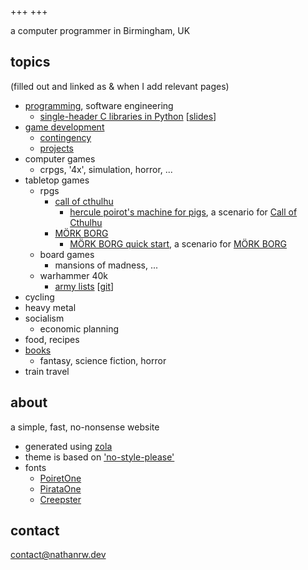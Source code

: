 +++
+++

a computer programmer in Birmingham, UK

## topics

(filled out and linked as & when I add relevant pages)

- [programming](./tags/programming), software engineering
  - [single-header C libraries in Python][single-header-c-python] [[slides][single-header-c-python-slides]] 
- [game development](./tags/gamedev)
  - [contingency](./tags/contingency)
  - [projects](./projects)
- computer games
  - crpgs, '4x', simulation, horror, ...
- tabletop games
  - rpgs
    - [call of cthulhu](./callofcthulhu)
      - [hercule poirot's machine for pigs][hpmfp], a scenario for [Call of Cthulhu][coc]
    - [MÖRK BORG](./morkborg)
      - [MÖRK BORG quick start][mbqs], a scenario for [MÖRK BORG][mb]
  - board games
    - mansions of madness, ...
  - warhammer 40k
    - [army lists][40k-army-lists] [[git][40k-army-lists-git]]
- cycling
- heavy metal
- socialism
  - economic planning
- food, recipes
- [books](./tags/books)
  - fantasy, science fiction, horror
- train travel

## about

a simple, fast, no-nonsense website

- generated using [zola][zola]
- theme is based on ['no-style-please'][theme]
- fonts
    - [PoiretOne][poiret-one]
    - [PirataOne][pirata-one]
    - [Creepster][creepster]

## contact

[contact@nathanrw.dev](contact@nathanrw.dev)

[zola]: https://www.getzola.org/
[theme]: https://gitlab.com/4bcx/no-style-please
[poiret-one]: https://fonts.google.com/specimen/Poiret+One
[pirata-one]: https://fonts.google.com/specimen/Pirata+One
[creepster]: https://fonts.google.com/specimen/Creepster
[hpmfp]: ./callofcthulhu/hpmfp
[mbqs]: ./morkborg/mbqs
[coc]: https://www.chaosium.com/call-of-cthulhu-rpg/
[mb]: https://morkborg.com/
[40k-army-lists]: https://nathanrw.github.io/40k_army_lists/
[40k-army-lists-git]: https://github.com/nathanrw/40k_army_lists
[single-header-c-python]: https://github.com/nathanrw/single-header-c-libs-in-python
[single-header-c-python-slides]: https://nathanrw.github.io/single-header-c-libs-in-python/#/
